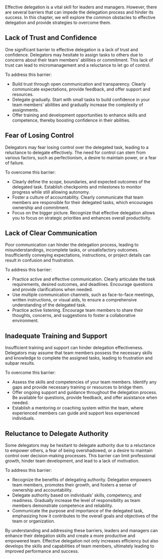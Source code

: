 
Effective delegation is a vital skill for leaders and managers. However, there are several barriers that can impede the delegation process and hinder its success. In this chapter, we will explore the common obstacles to effective delegation and provide strategies to overcome them.

Lack of Trust and Confidence
----------------------------

One significant barrier to effective delegation is a lack of trust and confidence. Delegators may hesitate to assign tasks to others due to concerns about their team members' abilities or commitment. This lack of trust can lead to micromanagement and a reluctance to let go of control.

To address this barrier:

* Build trust through open communication and transparency. Clearly communicate expectations, provide feedback, and offer support and resources.
* Delegate gradually. Start with small tasks to build confidence in your team members' abilities and gradually increase the complexity of assignments.
* Offer training and development opportunities to enhance skills and competence, thereby boosting confidence in their abilities.

Fear of Losing Control
----------------------

Delegators may fear losing control over the delegated task, leading to a reluctance to delegate effectively. The need for control can stem from various factors, such as perfectionism, a desire to maintain power, or a fear of failure.

To overcome this barrier:

* Clearly define the scope, boundaries, and expected outcomes of the delegated task. Establish checkpoints and milestones to monitor progress while still allowing autonomy.
* Foster a culture of accountability. Clearly communicate that team members are responsible for their delegated tasks, which encourages ownership and commitment.
* Focus on the bigger picture. Recognize that effective delegation allows you to focus on strategic priorities and enhances overall productivity.

Lack of Clear Communication
---------------------------

Poor communication can hinder the delegation process, leading to misunderstandings, incomplete tasks, or unsatisfactory outcomes. Insufficiently conveying expectations, instructions, or project details can result in confusion and frustration.

To address this barrier:

* Practice active and effective communication. Clearly articulate the task requirements, desired outcomes, and deadlines. Encourage questions and provide clarifications when needed.
* Use multiple communication channels, such as face-to-face meetings, written instructions, or visual aids, to ensure a comprehensive understanding of the delegated task.
* Practice active listening. Encourage team members to share their thoughts, concerns, and suggestions to foster a collaborative environment.

Inadequate Training and Support
-------------------------------

Insufficient training and support can hinder delegation effectiveness. Delegators may assume that team members possess the necessary skills and knowledge to complete the assigned tasks, leading to frustration and subpar results.

To overcome this barrier:

* Assess the skills and competencies of your team members. Identify any gaps and provide necessary training or resources to bridge them.
* Offer ongoing support and guidance throughout the delegation process. Be available for questions, provide feedback, and offer assistance when needed.
* Establish a mentoring or coaching system within the team, where experienced members can guide and support less experienced individuals.

Reluctance to Delegate Authority
--------------------------------

Some delegators may be hesitant to delegate authority due to a reluctance to empower others, a fear of being overshadowed, or a desire to maintain control over decision-making processes. This barrier can limit professional growth, hinder team development, and lead to a lack of motivation.

To address this barrier:

* Recognize the benefits of delegating authority. Delegation empowers team members, promotes their growth, and fosters a sense of ownership and accountability.
* Delegate authority based on individuals' skills, competency, and readiness. Gradually increase the level of responsibility as team members demonstrate competence and reliability.
* Communicate the purpose and importance of the delegated task, emphasizing how it contributes to the overall goals and objectives of the team or organization.

By understanding and addressing these barriers, leaders and managers can enhance their delegation skills and create a more productive and empowered team. Effective delegation not only increases efficiency but also develops the skills and capabilities of team members, ultimately leading to improved performance and success.
